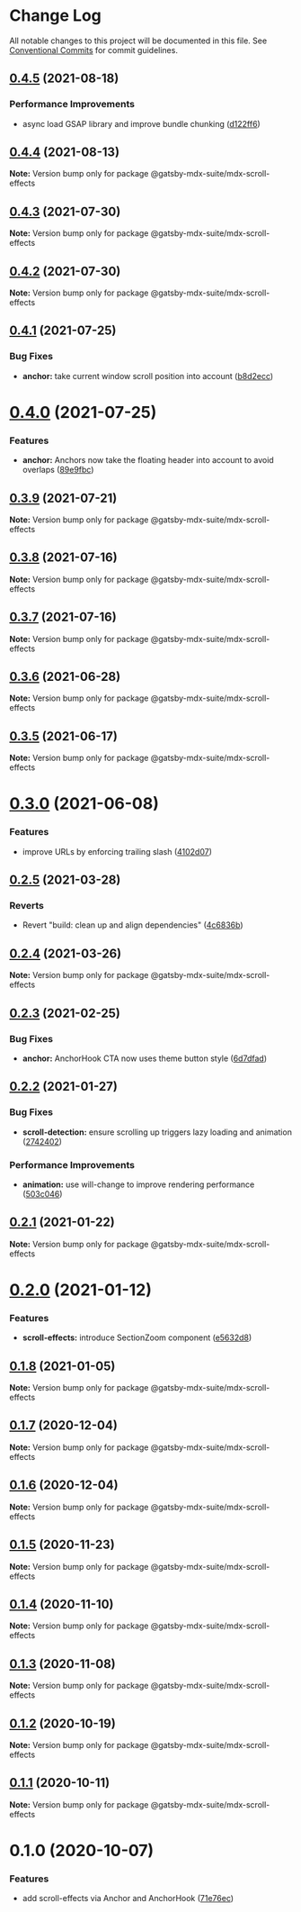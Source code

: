 # Change Log

All notable changes to this project will be documented in this file.
See [Conventional Commits](https://conventionalcommits.org) for commit guidelines.

## [0.4.5](https://github.com/axe312ger/gatsby-mdx-suite/compare/@gatsby-mdx-suite/mdx-scroll-effects@0.4.4...@gatsby-mdx-suite/mdx-scroll-effects@0.4.5) (2021-08-18)


### Performance Improvements

* async load GSAP library and improve bundle chunking ([d122ff6](https://github.com/axe312ger/gatsby-mdx-suite/commit/d122ff61d5363354fb482f820848c1204c13ddb2))





## [0.4.4](https://github.com/axe312ger/gatsby-mdx-suite/compare/@gatsby-mdx-suite/mdx-scroll-effects@0.4.3...@gatsby-mdx-suite/mdx-scroll-effects@0.4.4) (2021-08-13)

**Note:** Version bump only for package @gatsby-mdx-suite/mdx-scroll-effects





## [0.4.3](https://github.com/axe312ger/gatsby-mdx-suite/compare/@gatsby-mdx-suite/mdx-scroll-effects@0.4.2...@gatsby-mdx-suite/mdx-scroll-effects@0.4.3) (2021-07-30)

**Note:** Version bump only for package @gatsby-mdx-suite/mdx-scroll-effects





## [0.4.2](https://github.com/axe312ger/gatsby-mdx-suite/compare/@gatsby-mdx-suite/mdx-scroll-effects@0.4.1...@gatsby-mdx-suite/mdx-scroll-effects@0.4.2) (2021-07-30)

**Note:** Version bump only for package @gatsby-mdx-suite/mdx-scroll-effects





## [0.4.1](https://github.com/axe312ger/gatsby-mdx-suite/compare/@gatsby-mdx-suite/mdx-scroll-effects@0.4.0...@gatsby-mdx-suite/mdx-scroll-effects@0.4.1) (2021-07-25)


### Bug Fixes

* **anchor:** take current window scroll position into account ([b8d2ecc](https://github.com/axe312ger/gatsby-mdx-suite/commit/b8d2ecc2ea270fe41aaf725a87487de8167b0b88))





# [0.4.0](https://github.com/axe312ger/gatsby-mdx-suite/compare/@gatsby-mdx-suite/mdx-scroll-effects@0.3.9...@gatsby-mdx-suite/mdx-scroll-effects@0.4.0) (2021-07-25)


### Features

* **anchor:** Anchors now take the floating header into account to avoid overlaps ([89e9fbc](https://github.com/axe312ger/gatsby-mdx-suite/commit/89e9fbcece502538dbef618abc43a268d6e3ba20))





## [0.3.9](https://github.com/axe312ger/gatsby-mdx-suite/compare/@gatsby-mdx-suite/mdx-scroll-effects@0.3.8...@gatsby-mdx-suite/mdx-scroll-effects@0.3.9) (2021-07-21)

**Note:** Version bump only for package @gatsby-mdx-suite/mdx-scroll-effects





## [0.3.8](https://github.com/axe312ger/gatsby-mdx-suite/compare/@gatsby-mdx-suite/mdx-scroll-effects@0.3.7...@gatsby-mdx-suite/mdx-scroll-effects@0.3.8) (2021-07-16)

**Note:** Version bump only for package @gatsby-mdx-suite/mdx-scroll-effects





## [0.3.7](https://github.com/axe312ger/gatsby-mdx-suite/compare/@gatsby-mdx-suite/mdx-scroll-effects@0.3.6...@gatsby-mdx-suite/mdx-scroll-effects@0.3.7) (2021-07-16)

**Note:** Version bump only for package @gatsby-mdx-suite/mdx-scroll-effects





## [0.3.6](https://github.com/axe312ger/gatsby-mdx-suite/compare/@gatsby-mdx-suite/mdx-scroll-effects@0.3.5...@gatsby-mdx-suite/mdx-scroll-effects@0.3.6) (2021-06-28)

**Note:** Version bump only for package @gatsby-mdx-suite/mdx-scroll-effects





## [0.3.5](https://github.com/axe312ger/gatsby-mdx-suite/compare/@gatsby-mdx-suite/mdx-scroll-effects@0.3.4...@gatsby-mdx-suite/mdx-scroll-effects@0.3.5) (2021-06-17)

**Note:** Version bump only for package @gatsby-mdx-suite/mdx-scroll-effects





# [0.3.0](https://github.com/axe312ger/gatsby-mdx-suite/compare/@gatsby-mdx-suite/mdx-scroll-effects@0.2.5...@gatsby-mdx-suite/mdx-scroll-effects@0.3.0) (2021-06-08)


### Features

* improve URLs by enforcing trailing slash ([4102d07](https://github.com/axe312ger/gatsby-mdx-suite/commit/4102d07fa225c2627948b9af5c62c05d63b87816))





## [0.2.5](https://github.com/axe312ger/gatsby-mdx-suite/compare/@gatsby-mdx-suite/mdx-scroll-effects@0.2.4...@gatsby-mdx-suite/mdx-scroll-effects@0.2.5) (2021-03-28)


### Reverts

* Revert "build: clean up and align dependencies" ([4c6836b](https://github.com/axe312ger/gatsby-mdx-suite/commit/4c6836b3b3acb1cde4498b5608e2c179676d91c0))





## [0.2.4](https://github.com/axe312ger/gatsby-mdx-suite/compare/@gatsby-mdx-suite/mdx-scroll-effects@0.2.3...@gatsby-mdx-suite/mdx-scroll-effects@0.2.4) (2021-03-26)

**Note:** Version bump only for package @gatsby-mdx-suite/mdx-scroll-effects





## [0.2.3](https://github.com/axe312ger/gatsby-mdx-suite/compare/@gatsby-mdx-suite/mdx-scroll-effects@0.2.2...@gatsby-mdx-suite/mdx-scroll-effects@0.2.3) (2021-02-25)


### Bug Fixes

* **anchor:** AnchorHook CTA now uses theme button style ([6d7dfad](https://github.com/axe312ger/gatsby-mdx-suite/commit/6d7dfadf15834f99682b8d1d6b673f4d1dbd55c9))





## [0.2.2](https://github.com/axe312ger/gatsby-mdx-suite/compare/@gatsby-mdx-suite/mdx-scroll-effects@0.2.1...@gatsby-mdx-suite/mdx-scroll-effects@0.2.2) (2021-01-27)


### Bug Fixes

* **scroll-detection:** ensure scrolling up triggers lazy loading and animation ([2742402](https://github.com/axe312ger/gatsby-mdx-suite/commit/27424028b96fd691b4dcd644a461797e3f272a97))


### Performance Improvements

* **animation:** use will-change to improve rendering performance ([503c046](https://github.com/axe312ger/gatsby-mdx-suite/commit/503c04634fb54b939c377e70eba29c0263b458e5))





## [0.2.1](https://github.com/axe312ger/gatsby-mdx-suite/compare/@gatsby-mdx-suite/mdx-scroll-effects@0.2.0...@gatsby-mdx-suite/mdx-scroll-effects@0.2.1) (2021-01-22)

**Note:** Version bump only for package @gatsby-mdx-suite/mdx-scroll-effects





# [0.2.0](https://github.com/axe312ger/gatsby-mdx-suite/compare/@gatsby-mdx-suite/mdx-scroll-effects@0.1.8...@gatsby-mdx-suite/mdx-scroll-effects@0.2.0) (2021-01-12)


### Features

* **scroll-effects:** introduce SectionZoom component ([e5632d8](https://github.com/axe312ger/gatsby-mdx-suite/commit/e5632d88142f2f4052a5063a9821a6ed9b2eddda))





## [0.1.8](https://github.com/axe312ger/gatsby-mdx-suite/compare/@gatsby-mdx-suite/mdx-scroll-effects@0.1.7...@gatsby-mdx-suite/mdx-scroll-effects@0.1.8) (2021-01-05)

**Note:** Version bump only for package @gatsby-mdx-suite/mdx-scroll-effects





## [0.1.7](https://github.com/axe312ger/gatsby-mdx-suite/compare/@gatsby-mdx-suite/mdx-scroll-effects@0.1.6...@gatsby-mdx-suite/mdx-scroll-effects@0.1.7) (2020-12-04)

**Note:** Version bump only for package @gatsby-mdx-suite/mdx-scroll-effects





## [0.1.6](https://github.com/axe312ger/gatsby-mdx-suite/compare/@gatsby-mdx-suite/mdx-scroll-effects@0.1.5...@gatsby-mdx-suite/mdx-scroll-effects@0.1.6) (2020-12-04)

**Note:** Version bump only for package @gatsby-mdx-suite/mdx-scroll-effects





## [0.1.5](https://github.com/axe312ger/gatsby-mdx-suite/compare/@gatsby-mdx-suite/mdx-scroll-effects@0.1.4...@gatsby-mdx-suite/mdx-scroll-effects@0.1.5) (2020-11-23)

**Note:** Version bump only for package @gatsby-mdx-suite/mdx-scroll-effects





## [0.1.4](https://github.com/axe312ger/gatsby-mdx-suite/compare/@gatsby-mdx-suite/mdx-scroll-effects@0.1.3...@gatsby-mdx-suite/mdx-scroll-effects@0.1.4) (2020-11-10)

**Note:** Version bump only for package @gatsby-mdx-suite/mdx-scroll-effects





## [0.1.3](https://github.com/axe312ger/gatsby-mdx-suite/compare/@gatsby-mdx-suite/mdx-scroll-effects@0.1.2...@gatsby-mdx-suite/mdx-scroll-effects@0.1.3) (2020-11-08)

**Note:** Version bump only for package @gatsby-mdx-suite/mdx-scroll-effects





## [0.1.2](https://github.com/axe312ger/gatsby-mdx-suite/compare/@gatsby-mdx-suite/mdx-scroll-effects@0.1.1...@gatsby-mdx-suite/mdx-scroll-effects@0.1.2) (2020-10-19)

**Note:** Version bump only for package @gatsby-mdx-suite/mdx-scroll-effects





## [0.1.1](https://github.com/axe312ger/gatsby-mdx-suite/compare/@gatsby-mdx-suite/mdx-scroll-effects@0.1.0...@gatsby-mdx-suite/mdx-scroll-effects@0.1.1) (2020-10-11)

**Note:** Version bump only for package @gatsby-mdx-suite/mdx-scroll-effects





# 0.1.0 (2020-10-07)


### Features

* add scroll-effects via Anchor and AnchorHook ([71e76ec](https://github.com/axe312ger/gatsby-mdx-suite/commit/71e76ec1f6e2da39e0b584523b332ca2a7479cd9))
